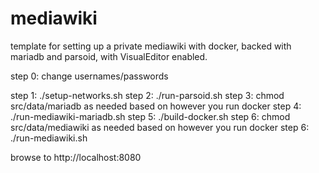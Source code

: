 # mediawiki
template for setting up a private mediawiki with docker, backed with mariadb and parsoid, with VisualEditor enabled.  

step 0: change usernames/passwords

step 1: ./setup-networks.sh
step 2: ./run-parsoid.sh
step 3: chmod src/data/mariadb as needed based on however you run docker
step 4: ./run-mediawiki-mariadb.sh
step 5: ./build-docker.sh
step 6: chmod src/data/mediawiki as needed based on however you run docker
step 6: ./run-mediawiki.sh

browse to http://localhost:8080
